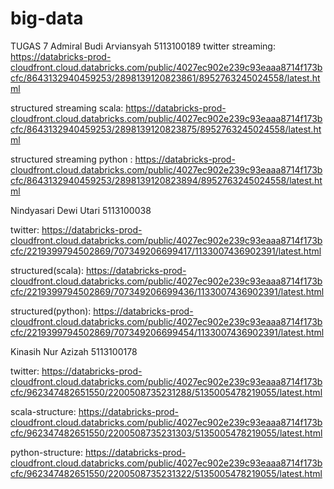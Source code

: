 # big-data
TUGAS 7
Admiral Budi Arviansyah 5113100189
twitter streaming: https://databricks-prod-cloudfront.cloud.databricks.com/public/4027ec902e239c93eaaa8714f173bcfc/8643132940459253/2898139120823861/8952763245024558/latest.html

structured streaming scala: https://databricks-prod-cloudfront.cloud.databricks.com/public/4027ec902e239c93eaaa8714f173bcfc/8643132940459253/2898139120823875/8952763245024558/latest.html

structured streaming python : https://databricks-prod-cloudfront.cloud.databricks.com/public/4027ec902e239c93eaaa8714f173bcfc/8643132940459253/2898139120823894/8952763245024558/latest.html

Nindyasari Dewi Utari 5113100038 

twitter: https://databricks-prod-cloudfront.cloud.databricks.com/public/4027ec902e239c93eaaa8714f173bcfc/2219399794502869/707349206699417/1133007436902391/latest.html

structured(scala): https://databricks-prod-cloudfront.cloud.databricks.com/public/4027ec902e239c93eaaa8714f173bcfc/2219399794502869/707349206699436/1133007436902391/latest.html

structured(python): https://databricks-prod-cloudfront.cloud.databricks.com/public/4027ec902e239c93eaaa8714f173bcfc/2219399794502869/707349206699454/1133007436902391/latest.html

Kinasih Nur Azizah 5113100178 

twitter: https://databricks-prod-cloudfront.cloud.databricks.com/public/4027ec902e239c93eaaa8714f173bcfc/962347482651550/2200508735231288/5135005478219055/latest.html

scala-structure: https://databricks-prod-cloudfront.cloud.databricks.com/public/4027ec902e239c93eaaa8714f173bcfc/962347482651550/2200508735231303/5135005478219055/latest.html 

python-structure: https://databricks-prod-cloudfront.cloud.databricks.com/public/4027ec902e239c93eaaa8714f173bcfc/962347482651550/2200508735231322/5135005478219055/latest.html
